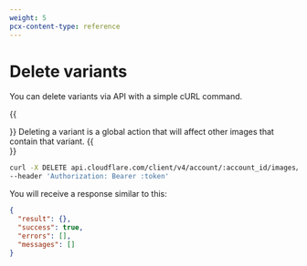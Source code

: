 ```yaml
---
weight: 5
pcx-content-type: reference
---
```


# Delete variants

You can delete variants via API with a simple cURL command.

{{<Aside type="warning" header="Warning">}}
Deleting a variant is a global action that will affect other images that contain that variant.
{{</Aside>}}

```bash
curl -X DELETE api.cloudflare.com/client/v4/account/:account_id/images/v1/variants/:variant_name
--header 'Authorization: Bearer :token'
```

You will receive a response similar to this:

```json
{
  "result": {},
  "success": true,
  "errors": [],
  "messages": []
}
```
